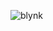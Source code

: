 ![blynk](https://github.com/ArtiomBoo/Arduino_HexaLeaf/blob/master/images/Screenshot_20190619-161609_Blynk4.jpg)
